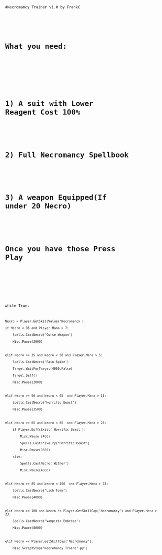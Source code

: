 
<code>



#Necromancy Trainer v1.0 by FrankC

#

# What you need:

#

#

# 1) A suit with Lower Reagent Cost 100%

#

# 2) Full Necromancy Spellbook

#

# 3) A weapon Equipped(If under 20 Necro)

#

# Once you have those Press Play  

#

#













while True:

    Necro = Player.GetSkillValue('Necromancy')

    if Necro < 35 and Player.Mana > 7:

        Spells.CastNecro('Curse Weapon')

        Misc.Pause(2000)

        

    elif Necro >= 35 and Necro < 50 and Player.Mana > 5:

        Spells.CastNecro('Pain Spike')

        Target.WaitForTarget(4000,False)

        Target.Self()

        Misc.Pause(2000)   

   

    elif Necro >= 50 and Necro < 65  and Player.Mana > 11:

        Spells.CastNecro('Horrific Beast')

        Misc.Pause(3500)  

       

    elif Necro >= 65 and Necro < 85  and Player.Mana > 23:

        if Player.BuffsExist('Horrific Beast'):      

            Misc.Pause (400)

            Spells.CastChivalry("Horrific Beast")

            Misc.Pause(3500)

        else:    

            Spells.CastNecro('Wither')

            Misc.Pause(4000)



    elif Necro >= 85 and Necro < 100  and Player.Mana > 23:

        Spells.CastNecro('Lich Form')

        Misc.Pause(4000) 



    elif Necro >= 100 and Necro != Player.GetSkillCap('Necromancy') and Player.Mana > 23:

        Spells.CastNecro('Vampiric Embrace')

        Misc.Pause(8000)         

   

    elif Necro == Player.GetSkillCap('Necromancy'):

        Misc.ScriptStop('Necromancy Trainer.py')

        

</code>        

    
